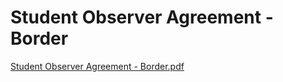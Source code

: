 # Student Observer Agreement - Border

[Student Observer Agreement - Border.pdf](Student%20Observer%20Agreement%20-%20Border%2065bf3926597146e1a88ef1043c5fda9c/Student_Observer_Agreement_-_Border.pdf)